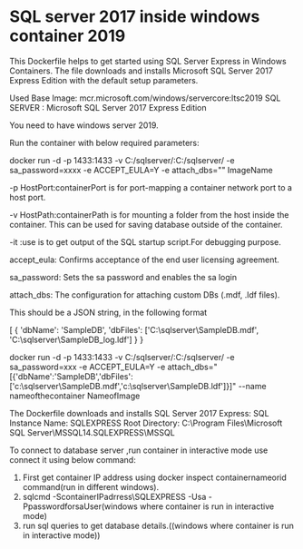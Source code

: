 # SQL server 2017 inside windows container 2019




This Dockerfile helps to get started using SQL Server Express in Windows Containers. 
The file downloads and installs Microsoft SQL Server 2017 Express Edition with the default setup parameters.

Used Base Image: mcr.microsoft.com/windows/servercore:ltsc2019
SQL SERVER : Microsoft SQL Server 2017 Express Edition

You need to have windows server 2019.

Run the container with below required parameters:

docker run -d -p 1433:1433 -v C:/sqlserver/:C:/sqlserver/ -e sa_password=xxxx -e ACCEPT_EULA=Y -e attach_dbs="<add DB-JSON-CONFIG>" ImageName

  -p HostPort:containerPort is for port-mapping a container network port to a host port.

  -v HostPath:containerPath is for mounting a folder from the host inside the container. This can be used for saving database outside of the container.

  -it :use is to get output of the SQL startup script.For debugging purpose.
  
  accept_eula: Confirms acceptance of the end user licensing agreement.

  sa_password: Sets the sa password and enables the sa login

  attach_dbs: The configuration for attaching custom DBs (.mdf, .ldf files).

  This should be a JSON string, in the following format

[
  {
  	'dbName': 'SampleDB',
  	'dbFiles': ['C:\\sqlserver\\SampleDB.mdf',
  	'C:\\sqlserver\\SampleDB_log.ldf']
  }
}

docker run -d -p 1433:1433 -v C:/sqlserver/:C:/sqlserver/ -e sa_password=xxx -e ACCEPT_EULA=Y -e attach_dbs="[{'dbName':'SampleDB','dbFiles':['c:\\sqlserver\\SampleDB.mdf','c:\\sqlserver\\SampleDB.ldf']}]" --name nameofthecontainer NameofImage


The Dockerfile downloads and installs SQL Server 2017 Express:
SQL Instance Name: SQLEXPRESS
Root Directory: C:\Program Files\Microsoft SQL Server\MSSQL14.SQLEXPRESS\MSSQL

To connect to database server ,run container in interactive mode use connect it using below command:

1. First get container IP address using docker inspect containernameorid command(run in different windows).
2. sqlcmd -ScontainerIPadrress\SQLEXPRESS -Usa -PpasswordforsaUser(windows where container is run in interactive mode)
3. run sql queries to get database details.((windows where container is run in interactive mode))


